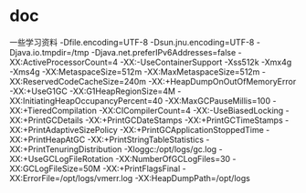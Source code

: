 # doc
一些学习资料 
-Dfile.encoding=UTF-8 
-Dsun.jnu.encoding=UTF-8 
-Djava.io.tmpdir=/tmp 
-Djava.net.preferIPv6Addresses=false 
-XX:ActiveProcessorCount=4 
-XX:-UseContainerSupport 
-Xss512k 
-Xmx4g
-Xms4g 
-XX:MetaspaceSize=512m 
-XX:MaxMetaspaceSize=512m 
-XX:ReservedCodeCacheSize=240m 
-XX:+HeapDumpOnOutOfMemoryError 
-XX:+UseG1GC 
-XX:G1HeapRegionSize=4M 
-XX:InitiatingHeapOccupancyPercent=40 
-XX:MaxGCPauseMillis=100 
-XX:+TieredCompilation 
-XX:CICompilerCount=4 
-XX:-UseBiasedLocking 
-XX:+PrintGCDetails 
-XX:+PrintGCDateStamps 
-XX:+PrintGCTimeStamps 
-XX:+PrintAdaptiveSizePolicy 
-XX:+PrintGCApplicationStoppedTime 
-XX:+PrintHeapAtGC 
-XX:+PrintStringTableStatistics 
-XX:+PrintTenuringDistribution
-Xloggc:/opt/logs/gc.log 
-XX:+UseGCLogFileRotation 
-XX:NumberOfGCLogFiles=30 
-XX:GCLogFileSize=50M 
-XX:+PrintFlagsFinal 
-XX:ErrorFile=/opt/logs/vmerr.log 
-XX:HeapDumpPath=/opt/logs

